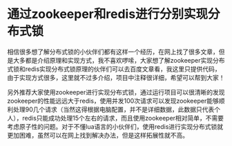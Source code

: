 # 通过zookeeper和redis进行分别实现分布式锁

相信很多想了解分布式锁的小伙伴们都有这样一个经历，在网上找了很多文章，但是大多都是介绍原理和实现方式，我不喜欢啰嗦，大家想了解zookeeper实现分布式锁和redis实现分布式锁原理的伙伴们可以去百度文章看，我这里只提供代码，由于实现方式很多，这里就不过多介绍，项目中注释很详细，希望可以帮到大家！
 
另外推荐大家使用zookeeper进行实现分布式锁，通过运行项目可以很清晰的发现zookeeper的性能远远大于redis，使用并发100次请求可以发现zookeeper能够顺利处理90几个请求（当然这得根据电脑配置，并不是详细数据，此数据只代表个人），redis只能成功处理15个左右的请求，而且使用zookeeper相对简单，不需要考虑原子性的问题。对于不懂lua语言的小伙伴们，使用redis进行实现分布式锁就更加困难，虽然可以在网上找到解决办法，但是这样拓展性就不高。
